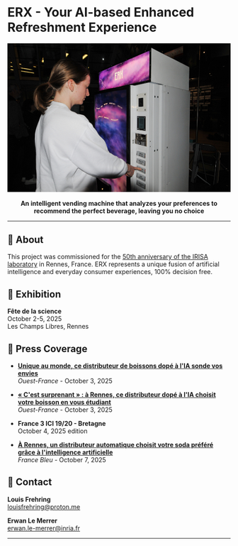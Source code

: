 
# ERX - Your AI-based Enhanced Refreshment Experience

<p align="center">
  <img src="https://github.com/erx-ai/erx-ai.github.com/blob/main/side.jpg" alt="ERX Vending Machine" width="900"/>
</p>

<p align="center">
  <strong>An intelligent vending machine that analyzes your preferences to recommend the perfect beverage, leaving you no choice</strong>
</p>

---

## 🎯 About

This project was commissioned for the [50th anniversary of the IRISA laboratory](https://www.irisa.fr/en/50-years-of-irisa) in Rennes, France. ERX represents a unique fusion of artificial intelligence and everyday consumer experiences, 100% decision free.

## 📅 Exhibition

**Fête de la science**  
October 2-5, 2025  
Les Champs Libres, Rennes

## 📰 Press Coverage

- **[Unique au monde, ce distributeur de boissons dopé à l'IA sonde vos envies](https://www.ouest-france.fr/bretagne/video-unique-au-monde-ce-distributeur-de-boissons-dopes-a-l-ia-sonde-vos-envies-3dcc649c-9821-4f3a-9ee2-c93a9418374c)**  
  *Ouest-France* - October 3, 2025

- **[« C'est surprenant » : à Rennes, ce distributeur dopé à l'IA choisit votre boisson en vous étudiant](https://www.ouest-france.fr/bretagne/rennes-35000/cest-surprenant-a-rennes-ce-distributeur-dope-a-lia-choisit-votre-boisson-en-vous-etudiant-173466e6-a066-11f0-a698-dbf3ac8f3cb6)**  
  *Ouest-France* - October 3, 2025

- **France 3 ICI 19/20 - Bretagne**  
  October 4, 2025 edition

- **[À Rennes, un distributeur automatique choisit votre soda préféré grâce à l'intelligence artificielle](https://www.francebleu.fr/infos/insolite/a-rennes-un-distributeur-automatique-choisit-votre-soda-prefere-grace-a-l-intelligence-artificielle-2615999)**  
  *France Bleu* - October 7, 2025

## 📧 Contact

**Louis Frehring**  
louisfrehring@proton.me

**Erwan Le Merrer**  
erwan.le-merrer@inria.fr

---
